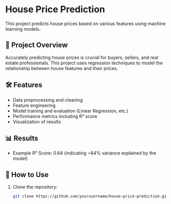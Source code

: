 # House Price Prediction

This project predicts house prices based on various features using machine learning models.

## 📌 Project Overview

Accurately predicting house prices is crucial for buyers, sellers, and real estate professionals. This project uses regression techniques to model the relationship between house features and their prices.

## 🛠️ Features

- Data preprocessing and cleaning
- Feature engineering
- Model training and evaluation (Linear Regression, etc.)
- Performance metrics including R² score
- Visualization of results

## 📊 Results

- Example R² Score: 0.64 (indicating ~64% variance explained by the model)

## 🚀 How to Use

1. Clone the repository:
   ```bash
   git clone https://github.com/yourusername/house-price-prediction.git

